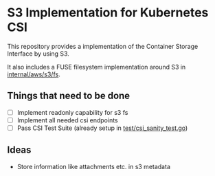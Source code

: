 # S3 Implementation for Kubernetes CSI

This repository provides a implementation of the Container Storage Interface by using S3. 

It also includes a FUSE filesystem implementation around S3 in [internal/aws/s3/fs](internal/aws/s3/fs).

## Things that need to be done
- [ ] Implement readonly capability for s3 fs
- [ ] Implement all needed csi endpoints
- [ ] Pass CSI Test Suite (already setup in [test/csi_sanity_test.go](test/csi_sanity_test.go))

## Ideas
- Store information like attachments etc. in s3 metadata